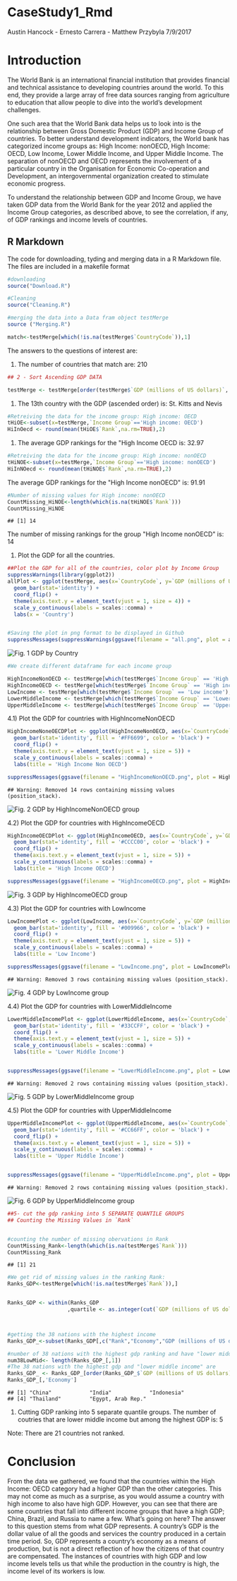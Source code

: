 CaseStudy1\_Rmd
================
Austin Hancock - Ernesto Carrera - Matthew Przybyla
7/9/2017

Introduction
============

The World Bank is an international financial institution that provides financial and technical assistance to developing countries around the world. To this end, they provide a large array of free data sources ranging from agriculture to education that allow people to dive into the world’s development challenges.

One such area that the World Bank data helps us to look into is the relationship between Gross Domestic Product (GDP) and Income Group of countries. To better understand development indicators, the World bank has categorized income groups as: High Income: nonOECD, High Income: OECD, Low Income, Lower Middle Income, and Upper Middle Income. The separation of nonOECD and OECD represents the involvement of a particular country in the Organisation for Economic Co-operation and Development, an intergovernmental organization created to stimulate economic progress.

To understand the relationship between GDP and Income Group, we have taken GDP data from the World Bank for the year 2012 and applied the Income Group categories, as described above, to see the correlation, if any, of GDP rankings and income levels of countries.

R Markdown
----------

The code for downloading, tyding and merging data in a R Markdown file. The files are included in a makefile format

``` r
#downloading
source("Download.R")

#Cleaning
source("Cleaning.R")

#merging the data into a Data fram object testMerge
source ("Merging.R")
```

``` r
match<-testMerge[which(!is.na(testMerge$`CountryCode`)),1]
```

The answers to the questions of interest are:

1.  The number of countries that match are: 210

``` r
## 2 - Sort Ascending GDP DATA

testMerge <- testMerge[order(testMerge$`GDP (millions of US dollars)`, decreasing = FALSE),]
```

1.  The 13th country with the GDP (ascended order) is: St. Kitts and Nevis

``` r
#Retreiving the data for the income group: High income: OECD
tHiOE<-subset(x=testMerge,`Income Group`=='High income: OECD')
HiInOecd <- round(mean(tHiOE$`Rank`,na.rm=TRUE),2)
```

1.  The average GDP rankings for the "High Income OECD is: 32.97

``` r
#Retreiving the data for the income group: High income: nonOECD
tHiNOE<-subset(x=testMerge,`Income Group`=='High income: nonOECD')
HiInNOecd <- round(mean(tHiNOE$`Rank`,na.rm=TRUE),2)
```

The average GDP rankings for the "High Income nonOECD" is: 91.91

``` r
#Number of missing values for High income: nonOECD
CountMissing_HiNOE<-length(which(is.na(tHiNOE$`Rank`)))
CountMissing_HiNOE
```

    ## [1] 14

The number of missing rankings for the group "High Income nonOECD" is: 14

1.  Plot the GDP for all the countries.

``` r
##Plot the GDP for all of the countries, color plot by Income Group
suppressWarnings(library(ggplot2))
allPlot <- ggplot(testMerge, aes(x=`CountryCode`, y=`GDP (millions of US dollars)`, fill=`Income Group`)) +
  geom_bar(stat='identity') +
  coord_flip() +
  theme(axis.text.y = element_text(vjust = 1, size = 4)) +
  scale_y_continuous(labels = scales::comma) +
  labs(x = 'Country')


#Saving the plot in png format to be displayed in Github
suppressMessages(suppressWarnings(ggsave(filename = "all.png", plot = allPlot)))
```

![*Fig. 1* GDP by Country](all.png)

``` r
#We create different dataframe for each income group

HighIncomeNonOECD <- testMerge[which(testMerge$`Income Group` == 'High income: nonOECD'),]
HighIncomeOECD <- testMerge[which(testMerge$`Income Group` == 'High income: OECD'),]
LowIncome <- testMerge[which(testMerge$`Income Group` == 'Low income'),]
LowerMiddleIncome <- testMerge[which(testMerge$`Income Group` == 'Lower middle income'),]
UpperMiddleIncome <- testMerge[which(testMerge$`Income Group` == 'Upper middle income'),]
```

4.1) Plot the GDP for countries with HighIncomeNonOECD

``` r
HighIncomeNoneOECDPlot <- ggplot(HighIncomeNonOECD, aes(x=`CountryCode`, y=`GDP (millions of US dollars)`, fill=`Income Group`)) +
  geom_bar(stat='identity', fill = '#FF6699', color = 'black') +
  coord_flip() +
  theme(axis.text.y = element_text(vjust = 1, size = 5)) +
  scale_y_continuous(labels = scales::comma) +
  labs(title = 'High Income Non OECD')

suppressMessages(ggsave(filename = "HighIncomeNonOECD.png", plot = HighIncomeNoneOECDPlot)) 
```

    ## Warning: Removed 14 rows containing missing values (position_stack).

![*Fig. 2* GDP by HighIncomeNonOECD group](HighIncomeNonOECD.png)

4.2) Plot the GDP for countries with HighIncomeOECD

``` r
HighIncomeOECDPlot <- ggplot(HighIncomeOECD, aes(x=`CountryCode`, y=`GDP (millions of US dollars)`, fill=`Income Group`)) +
  geom_bar(stat='identity', fill = '#CCCC00', color = 'black') +
  coord_flip() +
  theme(axis.text.y = element_text(vjust = 1, size = 5)) +
  scale_y_continuous(labels = scales::comma) +
  labs(title = 'High Income OECD')

suppressMessages(ggsave(filename = "HighIncomeOECD.png", plot = HighIncomeOECDPlot))
```

![*Fig. 3* GDP by HighIncomeOECD group](HighIncomeOECD.png)

4.3) Plot the GDP for countries with LowIncome

``` r
LowIncomePlot <- ggplot(LowIncome, aes(x=`CountryCode`, y=`GDP (millions of US dollars)`, fill=`Income Group`)) +
  geom_bar(stat='identity', fill = '#009966', color = 'black') +
  coord_flip() +
  theme(axis.text.y = element_text(vjust = 1, size = 5)) +
  scale_y_continuous(labels = scales::comma) +
  labs(title = 'Low Income')

suppressMessages(ggsave(filename = "LowIncome.png", plot = LowIncomePlot))
```

    ## Warning: Removed 3 rows containing missing values (position_stack).

![*Fig. 4* GDP by LowIncome group](LowIncome.png)

4.4) Plot the GDP for countries with LowerMiddleIncome

``` r
LowerMiddleIncomePlot <- ggplot(LowerMiddleIncome, aes(x=`CountryCode`, y=`GDP (millions of US dollars)`, fill=`Income Group`)) +
  geom_bar(stat='identity', fill = '#33CCFF', color = 'black') +
  coord_flip() +
  theme(axis.text.y = element_text(vjust = 1, size = 5)) +
  scale_y_continuous(labels = scales::comma) +
  labs(title = 'Lower Middle Income')


suppressMessages(ggsave(filename = "LowerMiddleIncome.png", plot = LowerMiddleIncomePlot))
```

    ## Warning: Removed 2 rows containing missing values (position_stack).

![*Fig. 5* GDP by LowerMiddleIncome group](LowerMiddleIncome.png)

4.5) Plot the GDP for countries with UpperMiddleIncome

``` r
UpperMiddleIncomePlot <- ggplot(UpperMiddleIncome, aes(x=`CountryCode`, y=`GDP (millions of US dollars)`, fill=`Income Group`)) +
  geom_bar(stat='identity', fill = '#CC66FF', color = 'black') +
  coord_flip() +
  theme(axis.text.y = element_text(vjust = 1, size = 5)) +
  scale_y_continuous(labels = scales::comma) +
  labs(title = 'Upper Middle Income')


suppressMessages(ggsave(filename = "UpperMiddleIncome.png", plot = UpperMiddleIncomePlot))
```

    ## Warning: Removed 2 rows containing missing values (position_stack).

![*Fig. 6* GDP by UpperMiddleIncome group](UpperMiddleIncome.png)

``` r
##5- cut the gdp ranking into 5 SEPARATE QUANTILE GROUPS
## Counting the Missing Values in `Rank`


#counting the number of missing obervations in Rank
CountMissing_Rank<-length(which(is.na(testMerge$`Rank`)))
CountMissing_Rank
```

    ## [1] 21

``` r
#We get rid of missing values in the ranking Rank: 
Ranks_GDP<-testMerge[which(!is.na(testMerge$`Rank`)),]


Ranks_GDP <- within(Ranks_GDP
                   ,quartile <- as.integer(cut(`GDP (millions of US dollars)`, quantile(`GDP (millions of US dollars)`, probs=0:5/5), include.lowest=TRUE)))



#getting the 38 nations with the highest income
Ranks_GDP_<-subset(Ranks_GDP[,c("Rank","Economy","GDP (millions of US dollars)","Income Group","quartile")],quartile==5 & `Income Group`=="Lower middle income")

#number of 38 nations with the highest gdp ranking and have "lower middle income" is:
num38LowMid<- length(Ranks_GDP_[,1])
#The 38 nations with the highest gdp and "lower middle income" are
Ranks_GDP_ <- Ranks_GDP_[order(Ranks_GDP_$`GDP (millions of US dollars)`, decreasing = TRUE),]
Ranks_GDP_[,'Economy']
```

    ## [1] "China"            "India"            "Indonesia"       
    ## [4] "Thailand"         "Egypt, Arab Rep."

1.  Cutting GDP ranking into 5 separate quantile groups. The number of coutries that are lower middle income but among the highest GDP is: 5

Note: There are 21 countries not ranked.

Conclusion
==========

From the data we gathered, we found that the countries within the High Income: OECD category had a higher GDP than the other categories. This may not come as much as a surprise, as you would assume a country with high income to also have high GDP. However, you can see that there are some countries that fall into different income groups that have a high GDP; China, Brazil, and Russia to name a few. What’s going on here? The answer to this question stems from what GDP represents. A country’s GDP is the dollar value of all the goods and services the country produced in a certain time period. So, GDP represents a country’s economy as a means of production, but is not a direct reflection of how the citizens of that country are compensated. The instances of countries with high GDP and low income levels tells us that while the production in the country is high, the income level of its workers is low.
